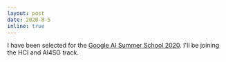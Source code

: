 ```yaml
---
layout: post
date: 2020-8-5
inline: true
---
```


I have been selected for the <a href="https://sites.google.com/view/aisummerschool2020/home">Google AI Summer School 2020</a>. I'll be joining the HCI and AI4SG track.
